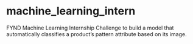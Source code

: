 # machine_learning_intern
FYND Machine Learning Internship Challenge to build a model that automatically classifies a product’s pattern attribute based on its image.
